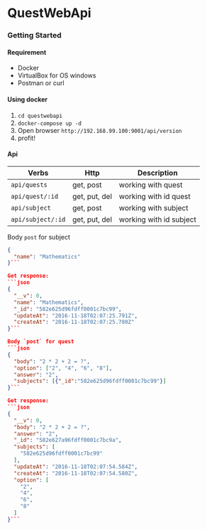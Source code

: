 # QuestWebApi
### Getting Started
#### Requirement
* Docker
* VirtualBox for OS windows
* Postman or curl

#### Using docker
1. `cd questwebapi`
1. `docker-compose up -d`
1. Open browser `http://192.168.99.100:9001/api/version`
1. profit!

#### Api
Verbs | Http | Description
------|-------|------------
`api/quests` | get, post | working with quest
`api/quest/:id` | get, put, del | working with id quest
`api/subject` | get, post | working with subject
`api/subject/:id` | get, put, del | working with id subject

Body `post` for subject
```json
{
  "name": "Mathematics"
}```

Get response:
```json
{
  "__v": 0,
  "name": "Mathematics",
  "_id": "582e625d96fdff0001c7bc99",
  "updateAt": "2016-11-18T02:07:25.791Z",
  "createAt": "2016-11-18T02:07:25.780Z"
}```

Body `post` for quest
```json
{
  "body": "2 * 2 + 2 = ?",
  "option": ["2", "4", "6", "8"],
  "answer": "2",
  "subjects": [{"_id":"582e625d96fdff0001c7bc99"}]
}```

Get response:
```json
{
  "__v": 0,
  "body": "2 * 2 + 2 = ?",
  "answer": "2",
  "_id": "582e627a96fdff0001c7bc9a",
  "subjects": [
    "582e625d96fdff0001c7bc99"
  ],
  "updateAt": "2016-11-18T02:07:54.584Z",
  "createAt": "2016-11-18T02:07:54.580Z",
  "option": [
    "2",
    "4",
    "6",
    "8"
  ]
}```

